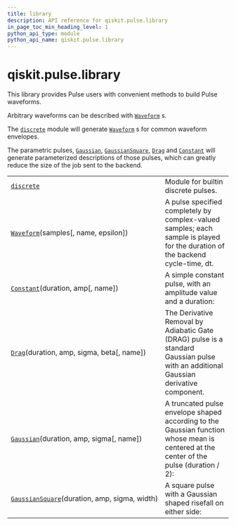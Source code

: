 ```yaml
---
title: library
description: API reference for qiskit.pulse.library
in_page_toc_min_heading_level: 1
python_api_type: module
python_api_name: qiskit.pulse.library
---
```


<span id="module-qiskit.pulse.library" />

<span id="qiskit-pulse-library" />

# qiskit.pulse.library

This library provides Pulse users with convenient methods to build Pulse waveforms.

Arbitrary waveforms can be described with [`Waveform`](qiskit.pulse.library.Waveform "qiskit.pulse.library.Waveform") s.

The [`discrete`](qiskit.pulse.library.discrete#module-qiskit.pulse.library.discrete "qiskit.pulse.library.discrete") module will generate [`Waveform`](qiskit.pulse.library.Waveform "qiskit.pulse.library.Waveform") s for common waveform envelopes.

The parametric pulses, [`Gaussian`](qiskit.pulse.library.Gaussian "qiskit.pulse.library.Gaussian"), [`GaussianSquare`](qiskit.pulse.library.GaussianSquare "qiskit.pulse.library.GaussianSquare"), [`Drag`](qiskit.pulse.library.Drag "qiskit.pulse.library.Drag") and [`Constant`](qiskit.pulse.library.Constant "qiskit.pulse.library.Constant") will generate parameterized descriptions of those pulses, which can greatly reduce the size of the job sent to the backend.

|                                                                                                                            |                                                                                                                                        |
| -------------------------------------------------------------------------------------------------------------------------- | -------------------------------------------------------------------------------------------------------------------------------------- |
| [`discrete`](qiskit.pulse.library.discrete#module-qiskit.pulse.library.discrete "qiskit.pulse.library.discrete")           | Module for builtin discrete pulses.                                                                                                    |
| [`Waveform`](qiskit.pulse.library.Waveform "qiskit.pulse.library.Waveform")(samples\[, name, epsilon])                     | A pulse specified completely by complex-valued samples; each sample is played for the duration of the backend cycle-time, dt.          |
| [`Constant`](qiskit.pulse.library.Constant "qiskit.pulse.library.Constant")(duration, amp\[, name])                        | A simple constant pulse, with an amplitude value and a duration:                                                                       |
| [`Drag`](qiskit.pulse.library.Drag "qiskit.pulse.library.Drag")(duration, amp, sigma, beta\[, name])                       | The Derivative Removal by Adiabatic Gate (DRAG) pulse is a standard Gaussian pulse with an additional Gaussian derivative component.   |
| [`Gaussian`](qiskit.pulse.library.Gaussian "qiskit.pulse.library.Gaussian")(duration, amp, sigma\[, name])                 | A truncated pulse envelope shaped according to the Gaussian function whose mean is centered at the center of the pulse (duration / 2): |
| [`GaussianSquare`](qiskit.pulse.library.GaussianSquare "qiskit.pulse.library.GaussianSquare")(duration, amp, sigma, width) | A square pulse with a Gaussian shaped risefall on either side:                                                                         |

